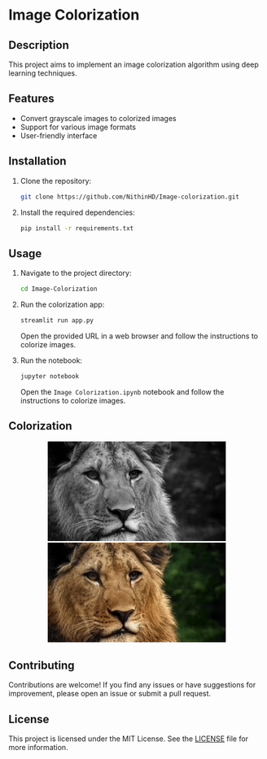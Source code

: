 # Image Colorization
 
## Description

This project aims to implement an image colorization algorithm using deep learning techniques.

## Features

- Convert grayscale images to colorized images
- Support for various image formats
- User-friendly interface

## Installation

1. Clone the repository:

    ```bash
    git clone https://github.com/NithinHD/Image-colorization.git
    ```

2. Install the required dependencies:

    ```bash
    pip install -r requirements.txt
    ```

## Usage

1. Navigate to the project directory:

    ```bash
    cd Image-Colorization
    ```

2. Run the colorization app:

    ```bash
    streamlit run app.py
    ```

    Open the provided URL in a web browser and follow the instructions to colorize images.

3. Run the notebook:

    ```bash
    jupyter notebook
    ```

    Open the `Image Colorization.ipynb` notebook and follow the instructions to colorize images.

## Colorization
<p align="center">
  <img src="imgs/lion.jpeg" width="350" title="Input image">
  <img src="imgs_output/lion_colorized.jpeg" width="350" alt="Output image">
    </p>

## Contributing

Contributions are welcome! If you find any issues or have suggestions for improvement, please open an issue or submit a pull request.

## License

This project is licensed under the MIT License. See the [LICENSE](LICENSE) file for more information.